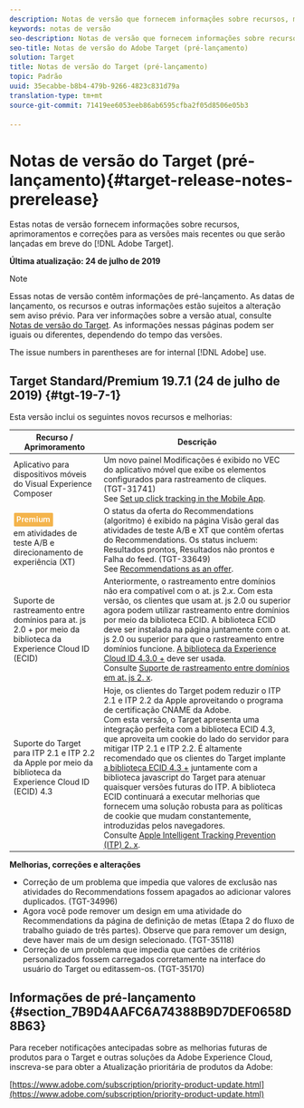 ```yaml
---
description: Notas de versão que fornecem informações sobre recursos, melhorias e correções para as mais recentes ou futuras [! Versões do DNL Adobe Target.
keywords: notas de versão
seo-description: Notas de versão que fornecem informações sobre recursos, melhorias e correções para as mais recentes ou futuras [! Versões do DNL Adobe Target.
seo-title: Notas de versão do Adobe Target (pré-lançamento)
solution: Target
title: Notas de versão do Target (pré-lançamento)
topic: Padrão
uuid: 35ecabbe-b8b4-479b-9266-4823c831d79a
translation-type: tm+mt
source-git-commit: 71419ee6053eeb86ab6595cfba2f05d8506e05b3

---
```



# Notas de versão do Target (pré-lançamento){#target-release-notes-prerelease}

Estas notas de versão fornecem informações sobre recursos, aprimoramentos e correções para as versões mais recentes ou que serão lançadas em breve do [!DNL Adobe Target].

**Última atualização: 24 de julho de 2019**

>[!NOTE]
>
>Essas notas de versão contêm informações de pré-lançamento. As datas de lançamento, os recursos e outras informações estão sujeitos a alteração sem aviso prévio. Para ver informações sobre a versão atual, consulte [Notas de versão do Target](release-notes.md). As informações nessas páginas podem ser iguais ou diferentes, dependendo do tempo das versões.
>
>The issue numbers in parentheses are for internal [!DNL Adobe] use.

## Target Standard/Premium 19.7.1 (24 de julho de 2019) {#tgt-19-7-1}

Esta versão inclui os seguintes novos recursos e melhorias:

| Recurso / Aprimoramento | Descrição |
| --- | --- |
| Aplicativo para dispositivos móveis do Visual Experience Composer | Um novo painel Modificações é exibido no VEC do aplicativo móvel que exibe os elementos configurados para rastreamento de cliques. (TGT-31741)<br> See [Set up click tracking in the Mobile App](/help/c-target-mobile-app/c-mobile-visual-experience-composer/set-up-click-tracking-in-the-mobile-vec.md). |
| ![Premium badgereelogations](/help/assets/premium.png)<br>em atividades de teste A/B e direcionamento de experiência (XT) | O status da oferta do Recommendations (algoritmo) é exibido na página Visão geral das atividades de teste A/B e XT que contêm ofertas do Recommendations. Os status incluem: Resultados prontos, Resultados não prontos e Falha do feed. (TGT-33649)<br>See [Recommendations as an offer](/help/c-recommendations/recommendations-as-an-offer.md#status). |
| Suporte de rastreamento entre domínios para at. js 2.0 + por meio da biblioteca da Experience Cloud ID (ECID) | Anteriormente, o rastreamento entre domínios não era compatível com o at. js 2.*x*. Com esta versão, os clientes que usam at. js 2.0 ou superior agora podem utilizar rastreamento entre domínios por meio da biblioteca ECID. A biblioteca ECID deve ser instalada na página juntamente com o at. js 2.0 ou superior para que o rastreamento entre domínios funcione. [A biblioteca da Experience Cloud ID 4.3.0 +](https://marketing.adobe.com/resources/help/en_US/mcvid/mcvid-release-notes.html) deve ser usada.<br>Consulte [Suporte de rastreamento entre domínios em at. js 2. x](/help/c-implementing-target/c-implementing-target-for-client-side-web/upgrading-from-atjs-1x-to-atjs-20.md#cross-domain). |
| Suporte do Target para ITP 2.1 e ITP 2.2 da Apple por meio da biblioteca da Experience Cloud ID (ECID) 4.3 | Hoje, os clientes do Target podem reduzir o ITP 2.1 e ITP 2.2 da Apple aproveitando o programa de certificação CNAME da Adobe.<br>Com esta versão, o Target apresenta uma integração perfeita com a biblioteca ECID 4.3, que aproveita um cookie do lado do servidor para mitigar ITP 2.1 e ITP 2.2. É altamente recomendado que os clientes do Target implante [a biblioteca ECID 4.3 +](https://marketing.adobe.com/resources/help/en_US/mcvid/mcvid-release-notes.html) juntamente com a biblioteca javascript do Target para atenuar quaisquer versões futuras do ITP. A biblioteca ECID continuará a executar melhorias que fornecem uma solução robusta para as políticas de cookie que mudam constantemente, introduzidas pelos navegadores.<br>Consulte [Apple Intelligent Tracking Prevention (ITP) 2. x](/help/c-implementing-target/c-considerations-before-you-implement-target/c-privacy/apple-itp-2x.md). |

**Melhorias, correções e alterações**

* Correção de um problema que impedia que valores de exclusão nas atividades do Recommendations fossem apagados ao adicionar valores duplicados. (TGT-34996)
* Agora você pode remover um design em uma atividade do Recommendations da página de definição de metas (Etapa 2 do fluxo de trabalho guiado de três partes). Observe que para remover um design, deve haver mais de um design selecionado. (TGT-35118)
* Correção de um problema que impedia que cartões de critérios personalizados fossem carregados corretamente na interface do usuário do Target ou editassem-os. (TGT-35170)

## Informações de pré-lançamento {#section_7B9D4AAFC6A74388B9D7DEF0658D8B63}

Para receber notificações antecipadas sobre as melhorias futuras de produtos para o Target e outras soluções da Adobe Experience Cloud, inscreva-se para obter a Atualização prioritária de produtos da Adobe:

[https://www.adobe.com/subscription/priority-product-update.html](https://www.adobe.com/subscription/priority-product-update.html)
